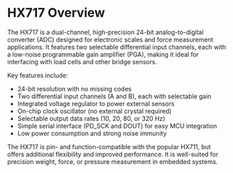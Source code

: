 # HX717 Overview

The HX717 is a dual-channel, high-precision 24-bit analog-to-digital converter (ADC) designed for electronic scales and force measurement applications. It features two selectable differential input channels, each with a low-noise programmable gain amplifier (PGA), making it ideal for interfacing with load cells and other bridge sensors.

Key features include:
- 24-bit resolution with no missing codes
- Two differential input channels (A and B), each with selectable gain
- Integrated voltage regulator to power external sensors
- On-chip clock oscillator (no external crystal required)
- Selectable output data rates (10, 20, 80, or 320 Hz)
- Simple serial interface (PD_SCK and DOUT) for easy MCU integration
- Low power consumption and strong noise immunity

The HX717 is pin- and function-compatible with the popular HX711, but offers additional flexibility and improved performance. It is well-suited for precision weight, force, or pressure measurement in embedded systems.
